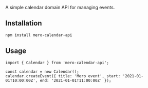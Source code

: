A simple calendar domain API for managing events.

## **Installation**

```bash 
npm install mero-calendar-api
```

## **Usage**

```how to use:
import { Calendar } from 'mero-calendar-api';

const calendar = new Calendar();
calendar.createEvent({ title: 'Mero event', start: '2021-01-01T10:00:00Z', end: '2021-01-01T11:00:00Z' });